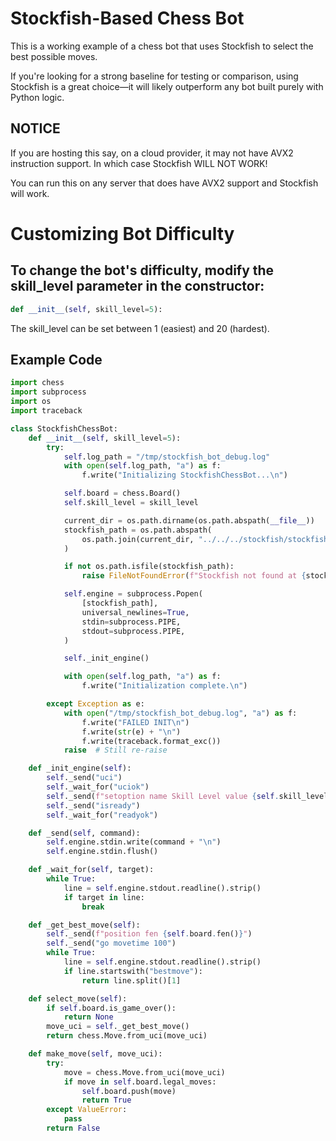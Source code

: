 # Stockfish-Based Chess Bot
This is a working example of a chess bot that uses Stockfish to select the best possible moves.

If you're looking for a strong baseline for testing or comparison, using Stockfish is a great choice—it will likely outperform any bot built purely with Python logic.


## NOTICE
If you are hosting this say, on a cloud provider, it may not have AVX2 instruction support. In which case Stockfish WILL NOT WORK!

You can run this on any server that does have AVX2 support and Stockfish will work.

# Customizing Bot Difficulty

## To change the bot's difficulty, modify the skill_level parameter in the constructor:
```py
def __init__(self, skill_level=5):
```
The skill_level can be set between 1 (easiest) and 20 (hardest).

## Example Code
```py
import chess
import subprocess
import os
import traceback

class StockfishChessBot:
    def __init__(self, skill_level=5):
        try:
            self.log_path = "/tmp/stockfish_bot_debug.log"
            with open(self.log_path, "a") as f:
                f.write("Initializing StockfishChessBot...\n")

            self.board = chess.Board()
            self.skill_level = skill_level

            current_dir = os.path.dirname(os.path.abspath(__file__))
            stockfish_path = os.path.abspath(
                os.path.join(current_dir, "../../../stockfish/stockfish-ubuntu-x86-64-avx2")
            )

            if not os.path.isfile(stockfish_path):
                raise FileNotFoundError(f"Stockfish not found at {stockfish_path}")

            self.engine = subprocess.Popen(
                [stockfish_path],
                universal_newlines=True,
                stdin=subprocess.PIPE,
                stdout=subprocess.PIPE,
            )

            self._init_engine()

            with open(self.log_path, "a") as f:
                f.write("Initialization complete.\n")

        except Exception as e:
            with open("/tmp/stockfish_bot_debug.log", "a") as f:
                f.write("FAILED INIT\n")
                f.write(str(e) + "\n")
                f.write(traceback.format_exc())
            raise  # Still re-raise

    def _init_engine(self):
        self._send("uci")
        self._wait_for("uciok")
        self._send(f"setoption name Skill Level value {self.skill_level}")
        self._send("isready")
        self._wait_for("readyok")

    def _send(self, command):
        self.engine.stdin.write(command + "\n")
        self.engine.stdin.flush()

    def _wait_for(self, target):
        while True:
            line = self.engine.stdout.readline().strip()
            if target in line:
                break

    def _get_best_move(self):
        self._send(f"position fen {self.board.fen()}")
        self._send("go movetime 100")
        while True:
            line = self.engine.stdout.readline().strip()
            if line.startswith("bestmove"):
                return line.split()[1]

    def select_move(self):
        if self.board.is_game_over():
            return None
        move_uci = self._get_best_move()
        return chess.Move.from_uci(move_uci)

    def make_move(self, move_uci):
        try:
            move = chess.Move.from_uci(move_uci)
            if move in self.board.legal_moves:
                self.board.push(move)
                return True
        except ValueError:
            pass
        return False
```
